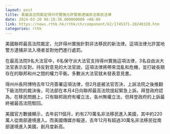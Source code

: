```yaml
---
layout: post
title: 美最高法院裁定得州可實施允許警察逮捕非法移民法律
date: 2024-03-20 06:18:38.000000000 +08:00
link: https://news.rthk.hk/rthk/ch/component/k2/1745371-20240320.htm
categories: rthk
---
```


美國聯邦最高法院裁定，允許得州實施針對非法移民的新法律。這項法律允許當地警方逮捕非法入境者並對他們進行處罰。

在最高法院9名大法官中，6名保守派大法官支持得州實施這項法律，3名自由派大法官表示反對。持反對意見的大法官說，這項法律將帶來混亂和危機，並打破長期存在的聯邦和州之間的權力平衡。多數派大法官就未發表意見書。

得州州長阿博特去年12月簽署這項法律，但2月底被法官否決，上訴法院之後推翻下級法院的裁決後，司法部在本月4日向聯邦最高法院提起緊急上訴。拜登政府認為，在移民問題上，只有聯邦政府有權立法，各州無權立法，但拜登政府的上訴最終被最高法院駁回。

美國官方數據顯示，去年前11個月，約有270萬名非法移民進入美國，其中約220萬人從南部邊境進入。而美國傳媒亦報道，去年12月有超過30萬名非法移民從南部邊境進入美國，創月度新高。
